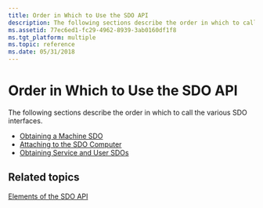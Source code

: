 ```yaml
---
title: Order in Which to Use the SDO API
description: The following sections describe the order in which to call the various SDO interfaces.
ms.assetid: 77ec6ed1-fc29-4962-8939-3ab0160df1f8
ms.tgt_platform: multiple
ms.topic: reference
ms.date: 05/31/2018
---
```


# Order in Which to Use the SDO API

The following sections describe the order in which to call the various SDO interfaces.

-   [Obtaining a Machine SDO](/windows/desktop/Nps/sdo-obtaining-a-machine-sdo)
-   [Attaching to the SDO Computer](/windows/desktop/Nps/sdo-attaching-to-the-sdo-computer)
-   [Obtaining Service and User SDOs](/windows/desktop/Nps/sdo-obtaining-service-and-user-sdos)

## Related topics

<dl> <dt>

[Elements of the SDO API](/windows/desktop/Nps/sdo-elements-of-the-sdo-api)
</dt> </dl>

 

 
